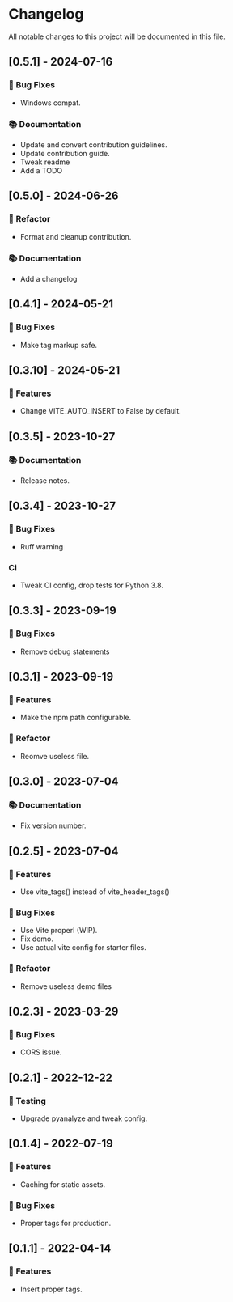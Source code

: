 # Changelog

All notable changes to this project will be documented in this file.

## [0.5.1] - 2024-07-16

### <!-- 1 -->🐛 Bug Fixes

- Windows compat.

### <!-- 3 -->📚 Documentation

- Update and convert contribution guidelines.
- Update contribution guide.
- Tweak readme
- Add a TODO

## [0.5.0] - 2024-06-26

### <!-- 2 -->🚜 Refactor

- Format and cleanup contribution.

### <!-- 3 -->📚 Documentation

- Add a changelog

## [0.4.1] - 2024-05-21

### <!-- 1 -->🐛 Bug Fixes

- Make tag markup safe.

## [0.3.10] - 2024-05-21

### <!-- 0 -->🚀 Features

- Change VITE_AUTO_INSERT to False by default.

## [0.3.5] - 2023-10-27

### <!-- 3 -->📚 Documentation

- Release notes.

## [0.3.4] - 2023-10-27

### <!-- 1 -->🐛 Bug Fixes

- Ruff warning

### Ci

- Tweak CI config, drop tests for Python 3.8.

## [0.3.3] - 2023-09-19

### <!-- 1 -->🐛 Bug Fixes

- Remove debug statements

## [0.3.1] - 2023-09-19

### <!-- 0 -->🚀 Features

- Make the npm path configurable.

### <!-- 2 -->🚜 Refactor

- Reomve useless file.

## [0.3.0] - 2023-07-04

### <!-- 3 -->📚 Documentation

- Fix version number.

## [0.2.5] - 2023-07-04

### <!-- 0 -->🚀 Features

- Use vite_tags() instead of vite_header_tags()

### <!-- 1 -->🐛 Bug Fixes

- Use Vite properl (WIP).
- Fix demo.
- Use actual vite config for starter files.

### <!-- 2 -->🚜 Refactor

- Remove useless demo files

## [0.2.3] - 2023-03-29

### <!-- 1 -->🐛 Bug Fixes

- CORS issue.

## [0.2.1] - 2022-12-22

### <!-- 6 -->🧪 Testing

- Upgrade pyanalyze and tweak config.

## [0.1.4] - 2022-07-19

### <!-- 0 -->🚀 Features

- Caching for static assets.

### <!-- 1 -->🐛 Bug Fixes

- Proper tags for production.

## [0.1.1] - 2022-04-14

### <!-- 0 -->🚀 Features

- Insert proper tags.

<!-- generated by git-cliff -->
